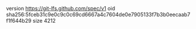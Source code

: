 version https://git-lfs.github.com/spec/v1
oid sha256:5fceb31c9e0c9c0c69cd6667a4c7604de0e7905133f7b3b0eecaab7f1f644b29
size 4212
